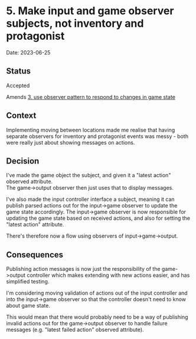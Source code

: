 # 5. Make input and game observer subjects, not inventory and protagonist

Date: 2023-06-25

## Status

Accepted

Amends [3. use observer pattern to respond to changes in game state](0003-use-observer-pattern-for-game-events.md)

## Context

Implementing moving between locations made me realise that having separate observers 
for inventory and protagonist events was messy - both were really just about showing 
messages on actions.  

## Decision

I've made the game object the subject, and given it a "latest action" observed attribute.  
The game->output observer then just uses that to display messages.

I've also made the input controller interface a subject, meaning it can publish 
parsed actions out for the input->game observer to update the game state accordingly.
The input->game observer is now responsible for updating the game state based on
received actions, and also for setting the "latest action" attribute.  

There's therefore now a flow using observers of input->game->output.


## Consequences

Publishing action messages is now just the responsibility of the game->output controller
which makes extending with new actions easier, and has simplified testing.

I'm considering moving validation of actions out of the input controller and into the 
input->game observer so that the controller doesn't need to know about game state.

This would mean that there would probably need to be a way of publishing invalid actions out 
for the game->output observer to handle failure messages (e.g. "latest failed action" observed 
attribute).